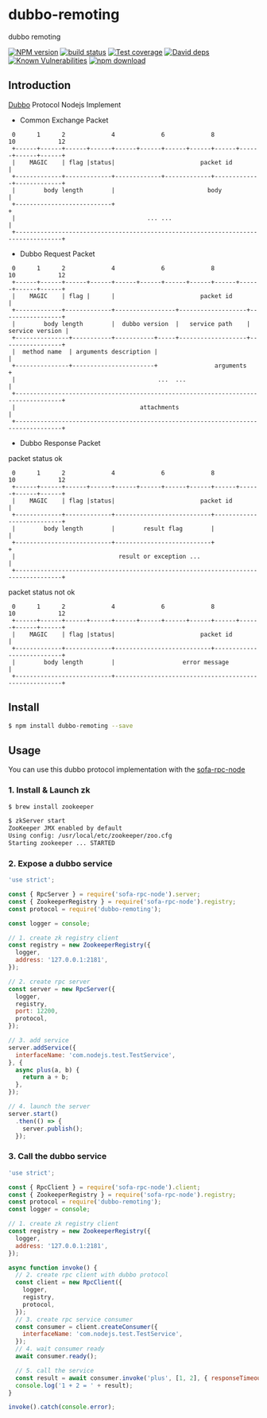 # dubbo-remoting
dubbo remoting

[![NPM version][npm-image]][npm-url]
[![build status][travis-image]][travis-url]
[![Test coverage][codecov-image]][codecov-url]
[![David deps][david-image]][david-url]
[![Known Vulnerabilities][snyk-image]][snyk-url]
[![npm download][download-image]][download-url]

[npm-image]: https://img.shields.io/npm/v/dubbo-remoting.svg?style=flat-square
[npm-url]: https://npmjs.org/package/dubbo-remoting
[travis-image]: https://img.shields.io/travis/dubbo-js/dubbo-remoting.svg?style=flat-square
[travis-url]: https://travis-ci.org/dubbo-js/dubbo-remoting
[codecov-image]: https://codecov.io/gh/dubbo-js/dubbo-remoting/branch/master/graph/badge.svg
[codecov-url]: https://codecov.io/gh/dubbo-js/dubbo-remoting
[david-image]: https://img.shields.io/david/dubbo-js/dubbo-remoting.svg?style=flat-square
[david-url]: https://david-dm.org/dubbo-js/dubbo-remoting
[snyk-image]: https://snyk.io/test/npm/dubbo-remoting/badge.svg?style=flat-square
[snyk-url]: https://snyk.io/test/npm/dubbo-remoting
[download-image]: https://img.shields.io/npm/dm/dubbo-remoting.svg?style=flat-square
[download-url]: https://npmjs.org/package/dubbo-remoting

## Introduction

[Dubbo](http://dubbo.io/) Protocol Nodejs Implement

- Common Exchange Packet

```
 0      1      2             4             6             8            10            12
 +------+------+------+------+------+------+------+------+------+------+------+------+
 |    MAGIC    | flag |status|                        packet id                      |
 +-------------+-------------+-------------+-------------+-------------+-------------+
 |        body length        |                          body                         |
 +---------------------------+                                                       +
 |                                     ... ...                                       |
 +-----------------------------------------------------------------------------------+
```

- Dubbo Request Packet

```
 0      1      2             4             6             8            10            12
 +------+------+------+------+------+------+------+------+------+------+------+------+
 |    MAGIC    | flag |      |                        packet id                      |
 +-------------+-------------+-----------------+-------------------+-----------------+
 |        body length        |  dubbo version  |   service path    | service version |
 +---------------+-----------+-----------+-----+-------------------+-----------------+
 |  method name  | arguments description |                                           |
 +---------------+-----------------------+                arguments                  +
 |                                        ...  ...                                   |
 +-----------------------------------------------------------------------------------+
 |                                   attachments                                     |
 +-----------------------------------------------------------------------------------+
```

- Dubbo Response Packet

packet status ok
```
 0      1      2             4             6             8            10            12
 +------+------+------+------+------+------+------+------+------+------+------+------+
 |    MAGIC    | flag |status|                        packet id                      |
 +-------------+-------------+---------------------------+---------------------------+
 |        body length        |        result flag        |                           |
 +---------------------------+---------------------------+                           +
 |                             result or exception ...                               |
 +-----------------------------------------------------------------------------------+
```

packet status not ok
```
 0      1      2             4             6             8            10            12
 +------+------+------+------+------+------+------+------+------+------+------+------+
 |    MAGIC    | flag |status|                        packet id                      |
 +-------------+-------------+---------------------------+---------------------------+
 |        body length        |                   error message                       |
 +---------------------------+-------------------------------------------------------+
```

## Install

```bash
$ npm install dubbo-remoting --save
```

## Usage

You can use this dubbo protocol implementation with the [sofa-rpc-node](https://github.com/alipay/sofa-rpc-node)

### 1. Install & Launch zk

```bash
$ brew install zookeeper

$ zkServer start
ZooKeeper JMX enabled by default
Using config: /usr/local/etc/zookeeper/zoo.cfg
Starting zookeeper ... STARTED
```

### 2. Expose a dubbo service

```js
'use strict';

const { RpcServer } = require('sofa-rpc-node').server;
const { ZookeeperRegistry } = require('sofa-rpc-node').registry;
const protocol = require('dubbo-remoting');

const logger = console;

// 1. create zk registry client
const registry = new ZookeeperRegistry({
  logger,
  address: '127.0.0.1:2181',
});

// 2. create rpc server
const server = new RpcServer({
  logger,
  registry,
  port: 12200,
  protocol,
});

// 3. add service
server.addService({
  interfaceName: 'com.nodejs.test.TestService',
}, {
  async plus(a, b) {
    return a + b;
  },
});

// 4. launch the server
server.start()
  .then(() => {
    server.publish();
  });
```

### 3. Call the dubbo service

```js
'use strict';

const { RpcClient } = require('sofa-rpc-node').client;
const { ZookeeperRegistry } = require('sofa-rpc-node').registry;
const protocol = require('dubbo-remoting');
const logger = console;

// 1. create zk registry client
const registry = new ZookeeperRegistry({
  logger,
  address: '127.0.0.1:2181',
});

async function invoke() {
  // 2. create rpc client with dubbo protocol
  const client = new RpcClient({
    logger,
    registry,
    protocol,
  });
  // 3. create rpc service consumer
  const consumer = client.createConsumer({
    interfaceName: 'com.nodejs.test.TestService',
  });
  // 4. wait consumer ready
  await consumer.ready();

  // 5. call the service
  const result = await consumer.invoke('plus', [1, 2], { responseTimeout: 3000 });
  console.log('1 + 2 = ' + result);
}

invoke().catch(console.error);
```
